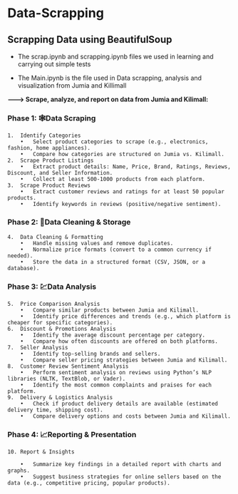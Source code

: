 # Data-Scrapping
## Scrapping Data using BeautifulSoup

* The scrap.ipynb and scrapping.ipynb files we used in learning and carrying out simple tests

* The Main.ipynb is the file used in Data scrapping, analysis and visualization from Jumia and Killimall


**---> Scrape, analyze, and report on data from Jumia and Kilimall:**

### Phase 1: 🕸️Data Scraping 
	1.	Identify Categories
	    •	Select product categories to scrape (e.g., electronics, fashion, home appliances).
	    •	Compare how categories are structured on Jumia vs. Kilimall.
	2.	Scrape Product Listings
	    •	Extract product details: Name, Price, Brand, Ratings, Reviews, Discount, and Seller Information.
	    •	Collect at least 500-1000 products from each platform.
	3.	Scrape Product Reviews
	    •	Extract customer reviews and ratings for at least 50 popular products.
	    •	Identify keywords in reviews (positive/negative sentiment).

### Phase 2: 📝Data Cleaning & Storage
	4.	Data Cleaning & Formatting
	    •	Handle missing values and remove duplicates.
	    •	Normalize price formats (convert to a common currency if needed).
	    •	Store the data in a structured format (CSV, JSON, or a database).

### Phase 3: 💹Data Analysis
	5.	Price Comparison Analysis
	    •	Compare similar products between Jumia and Kilimall.
	    •	Identify price differences and trends (e.g., which platform is cheaper for specific categories).
	6.	Discount & Promotions Analysis
	    •	Identify the average discount percentage per category.
	    •	Compare how often discounts are offered on both platforms.
	7.	Seller Analysis
	    •	Identify top-selling brands and sellers.
	    •	Compare seller pricing strategies between Jumia and Kilimall.
	8.	Customer Review Sentiment Analysis
	    •	Perform sentiment analysis on reviews using Python’s NLP libraries (NLTK, TextBlob, or Vader).
	    •	Identify the most common complaints and praises for each platform.
	9.	Delivery & Logistics Analysis
	    •	Check if product delivery details are available (estimated delivery time, shipping cost).
	    •	Compare delivery options and costs between Jumia and Kilimall.

### Phase 4: 📈Reporting & Presentation
	10.	Report & Insights

	    •	Summarize key findings in a detailed report with charts and graphs.
	    •	Suggest business strategies for online sellers based on the data (e.g., competitive pricing, popular products).
